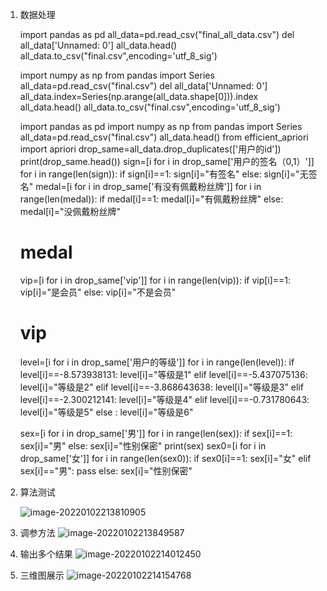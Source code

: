 1. 数据处理

   import pandas as pd
   all_data=pd.read_csv("final_all_data.csv")
   del all_data['Unnamed: 0']
   all_data.head()
   all_data.to_csv("final.csv",encoding='utf_8_sig')

   import numpy as np
   from pandas import Series
   all_data=pd.read_csv("final.csv")
   del all_data['Unnamed: 0']
   all_data.index=Series(np.arange(all_data.shape[0])).index
   all_data.head()
   all_data.to_csv("final.csv",encoding='utf_8_sig')

   import pandas as pd
   import numpy as np
   from pandas import Series
   all_data=pd.read_csv("final.csv")
   all_data.head()
   from efficient_apriori import apriori
   drop_same=all_data.drop_duplicates(['用户的id'])
   print(drop_same.head())
   sign=[i for i in drop_same['用户的签名（0,1）']]
   for i in range(len(sign)):
       if sign[i]==1:
           sign[i]="有签名"
       else:
           sign[i]="无签名"
   medal=[i for i in drop_same['有没有佩戴粉丝牌']]
   for i in range(len(medal)):
       if medal[i]==1:
           medal[i]="有佩戴粉丝牌"
       else:
           medal[i]="没佩戴粉丝牌"    
   # medal
   vip=[i for i in drop_same['vip']]
   for i in range(len(vip)):
       if vip[i]==1:
           vip[i]="是会员"
       else:
           vip[i]="不是会员" 
   # vip
   level=[i for i in drop_same['用户的等级']]
   for i in range(len(level)):
       if level[i]==-8.573938131:
           level[i]="等级是1"
       elif level[i]==-5.437075136:
           level[i]="等级是2"
       elif level[i]==-3.868643638:
           level[i]="等级是3"
       elif level[i]==-2.300212141:
           level[i]="等级是4"
       elif level[i]==-0.731780643:
           level[i]="等级是5"
       else :
           level[i]="等级是6"

   sex=[i for i in drop_same['男']]
   for i in range(len(sex)):
       if sex[i]==1:
           sex[i]="男"
       else:
           sex[i]="性别保密"
   print(sex)
   sex0=[i for i in drop_same['女']]
   for i in range(len(sex0)):
       if sex0[i]==1:
           sex[i]="女"
       elif sex[i]=="男":
           pass
       else:
           sex[i]="性别保密"   

2. 算法测试

   ![image-20220102213810905](C:\Users\admin\AppData\Roaming\Typora\typora-user-images\image-20220102213810905.png)

3. 调参方法
   ![image-20220102213849587](C:\Users\admin\AppData\Roaming\Typora\typora-user-images\image-20220102213849587.png)

4. 输出多个结果
   ![image-20220102214012450](C:\Users\admin\AppData\Roaming\Typora\typora-user-images\image-20220102214012450.png)

5. 三维图展示
   ![image-20220102214154768](C:\Users\admin\AppData\Roaming\Typora\typora-user-images\image-20220102214154768.png)
   